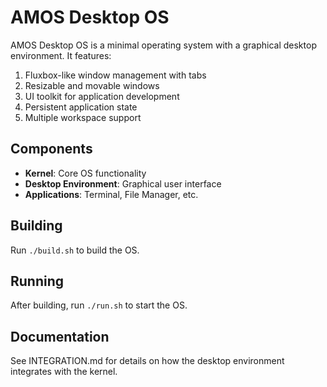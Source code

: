 # AMOS Desktop OS

AMOS Desktop OS is a minimal operating system with a graphical desktop environment. It features:

1. Fluxbox-like window management with tabs
2. Resizable and movable windows
3. UI toolkit for application development
4. Persistent application state
5. Multiple workspace support

## Components

- **Kernel**: Core OS functionality
- **Desktop Environment**: Graphical user interface
- **Applications**: Terminal, File Manager, etc.

## Building

Run `./build.sh` to build the OS.

## Running

After building, run `./run.sh` to start the OS.

## Documentation

See INTEGRATION.md for details on how the desktop environment integrates with the kernel.
